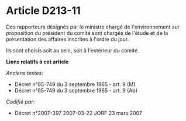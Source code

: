# Article D213-11

Des rapporteurs désignés par le ministre chargé de l'environnement sur proposition du président du comité sont chargés de
l'étude et de la présentation des affaires inscrites à l'ordre du jour.

Ils sont choisis soit au sein, soit à l'extérieur du comité.

**Liens relatifs à cet article**

_Anciens textes_:

  - Décret n°65-749 du 3 septembre 1965 - art. 9 (M)
  - Décret n°65-749 du 3 septembre 1965 - art. 9 (Ab)

_Codifié par_:

  - Décret n°2007-397 2007-03-22 JORF 23 mars 2007

